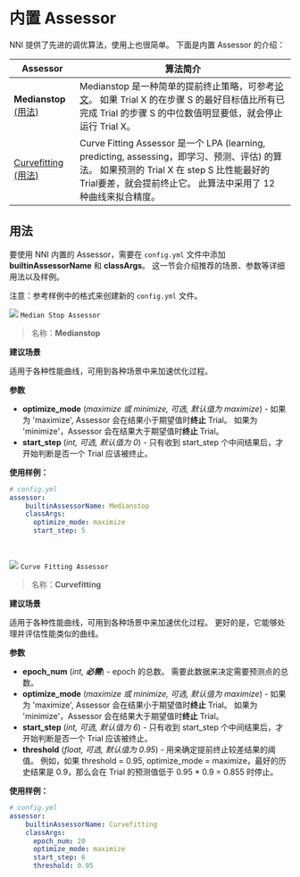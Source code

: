 # 内置 Assessor

NNI 提供了先进的调优算法，使用上也很简单。 下面是内置 Assessor 的介绍：

| Assessor                                                                                   | 算法简介                                                                                                                                                                                             |
| ------------------------------------------------------------------------------------------ | ------------------------------------------------------------------------------------------------------------------------------------------------------------------------------------------------ |
| **Medianstop** [(用法)](#MedianStop)                                                         | Medianstop 是一种简单的提前终止策略，可参考[论文](https://static.googleusercontent.com/media/research.google.com/en//pubs/archive/46180.pdf)。 如果 Trial X 的在步骤 S 的最好目标值比所有已完成 Trial 的步骤 S 的中位数值明显要低，就会停止运行 Trial X。 |
| [Curvefitting](../src/sdk/pynni/nni/curvefitting_assessor/README.md) [(用法)](#Curvefitting) | Curve Fitting Assessor 是一个 LPA (learning, predicting, assessing，即学习、预测、评估) 的算法。 如果预测的 Trial X 在 step S 比性能最好的 Trial要差，就会提前终止它。 此算法中采用了 12 种曲线来拟合精度。                                              |

## 用法

要使用 NNI 内置的 Assessor，需要在 `config.yml` 文件中添加 **builtinAssessorName** 和 **classArgs**。 这一节会介绍推荐的场景、参数等详细用法以及样例。

注意：参考样例中的格式来创建新的 `config.yml` 文件。

<a name="MedianStop"></a>

![](https://placehold.it/15/1589F0/000000?text=+) `Median Stop Assessor`

> 名称：**Medianstop**

**建议场景**

适用于各种性能曲线，可用到各种场景中来加速优化过程。

**参数**

* **optimize_mode** (*maximize 或 minimize, 可选, 默认值为 maximize*) - 如果为 'maximize', Assessor 会在结果小于期望值时**终止** Trial。 如果为 'minimize'，Assessor 会在结果大于期望值时**终止** Trial。
* **start_step** (*int, 可选, 默认值为 0*) - 只有收到 start_step 个中间结果后，才开始判断是否一个 Trial 应该被终止。

**使用样例：**

```yaml
# config.yml
assessor:
    builtinAssessorName: Medianstop
    classArgs:
      optimize_mode: maximize
      start_step: 5
```

<br />

<a name="Curvefitting"></a>

![](https://placehold.it/15/1589F0/000000?text=+) `Curve Fitting Assessor`

> 名称：**Curvefitting**

**建议场景**

适用于各种性能曲线，可用到各种场景中来加速优化过程。 更好的是，它能够处理并评估性能类似的曲线。

**参数**

* **epoch_num** (*int, **必需***) - epoch 的总数。 需要此数据来决定需要预测点的总数。
* **optimize_mode** (*maximize 或 minimize, 可选, 默认值为 maximize*) - 如果为 'maximize', Assessor 会在结果小于期望值时**终止** Trial。 如果为 'minimize'，Assessor 会在结果大于期望值时**终止** Trial。
* **start_step** (*int, 可选, 默认值为 6*) - 只有收到 start_step 个中间结果后，才开始判断是否一个 Trial 应该被终止。
* **threshold** (*float, 可选, 默认值为 0.95*) - 用来确定提前终止较差结果的阈值。 例如，如果 threshold = 0.95, optimize_mode = maximize，最好的历史结果是 0.9，那么会在 Trial 的预测值低于 0.95 * 0.9 = 0.855 时停止。

**使用样例：**

```yaml
# config.yml
assessor:
    builtinAssessorName: Curvefitting
    classArgs:
      epoch_num: 20
      optimize_mode: maximize
      start_step: 6
      threshold: 0.95
```